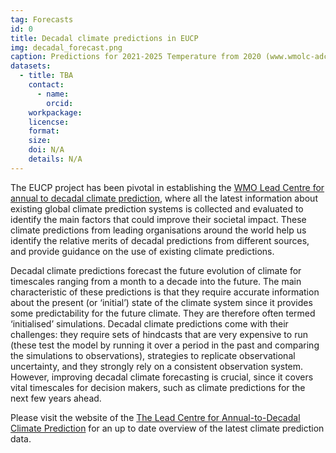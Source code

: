 ```yaml
---
tag: Forecasts
id: 0
title: Decadal climate predictions in EUCP
img: decadal_forecast.png
caption: Predictions for 2021-2025 Temperature from 2020 (www.wmolc-adcp.org)
datasets:
  - title: TBA
    contact:
      - name:
        orcid:
    workpackage:
    licencse:
    format:
    size:
    doi: N/A
    details: N/A
---
```

The EUCP project has been pivotal in establishing the [WMO Lead Centre for annual to decadal climate prediction](https://hadleyserver.metoffice.gov.uk/wmolc/), where all the latest information about existing global climate prediction systems is collected and evaluated to identify the main factors that could improve their societal impact. These climate predictions from leading organisations around the world help us identify the relative merits of decadal predictions from different sources, and provide guidance on the use of existing climate predictions.

Decadal climate predictions forecast the future evolution of climate for timescales ranging from a month to a decade into the future. The main characteristic of these predictions is that they require accurate information about the present (or ‘initial’) state of the climate system since it provides some predictability for the future climate. They are therefore often termed ‘initialised’ simulations. Decadal climate predictions come with their challenges: they require sets of hindcasts that are very expensive to run (these test the model by running it over a period in the past and comparing the simulations to observations), strategies to replicate observational uncertainty, and they strongly rely on a consistent observation system. However, improving decadal climate forecasting is crucial, since it covers vital timescales for decision makers, such as climate predictions for the next few years ahead.

Please visit the website of the [The Lead Centre for Annual-to-Decadal Climate Prediction](https://hadleyserver.metoffice.gov.uk/wmolc/) for an up to date overview of the latest climate prediction data.